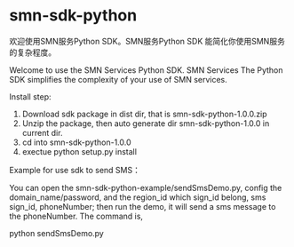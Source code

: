 # smn-sdk-python


欢迎使用SMN服务Python SDK。SMN服务Python SDK 能简化你使用SMN服务的复杂程度。

Welcome to use the SMN Services Python SDK. SMN Services The Python SDK simplifies the complexity of your use of SMN services.


Install step:
1. Download sdk package in dist dir, that is  smn-sdk-python-1.0.0.zip
2. Unzip the package, then auto generate dir smn-sdk-python-1.0.0 in current dir.
3. cd into smn-sdk-python-1.0.0
4. exectue python setup.py install


Example for use sdk to send SMS：

You can open the smn-sdk-python-example/sendSmsDemo.py, config the domain_name/password, and the region_id which sign_id belong, sms sign_id, phoneNumber; then run the demo, it will send a sms message to the phoneNumber. The command is,

python sendSmsDemo.py
